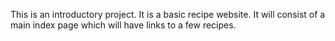 This is an introductory project. It is a basic recipe website. It will consist of a main index page which will have links to a few recipes.